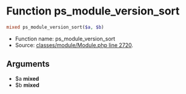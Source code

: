 Function ps_module_version_sort
===========================





```php
mixed ps_module_version_sort($a, $b)
```

* Function name: ps_module_version_sort
* Source: [classes/module/Module.php line 2720](https://github.com/PrestaShop/PrestaShop/blob/1.6.0.13/classes/module/Module.php#L2720).

Arguments
---------

* $a **mixed**
* $b **mixed**

